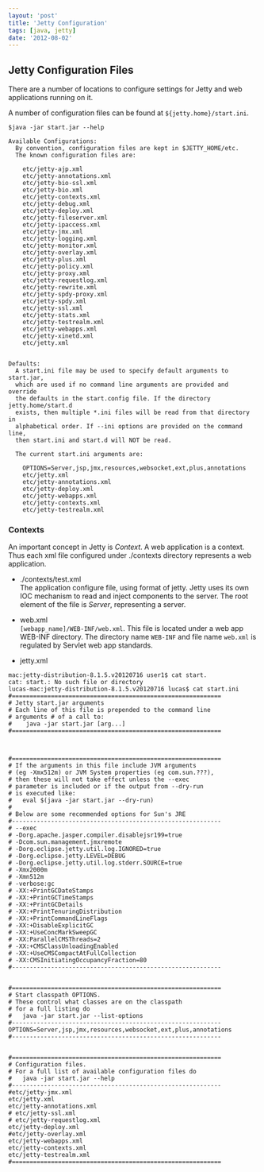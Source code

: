 ```yaml
---
layout: 'post'
title: 'Jetty Configuration'
tags: [java, jetty]
date: '2012-08-02'
---
```


## Jetty Configuration Files

There are a number of locations to configure settings for Jetty and web applications running on it.

A number of configuration files can be found at `${jetty.home}/start.ini`.

```
$java -jar start.jar --help

Available Configurations:
  By convention, configuration files are kept in $JETTY_HOME/etc.
  The known configuration files are:

    etc/jetty-ajp.xml
    etc/jetty-annotations.xml
    etc/jetty-bio-ssl.xml
    etc/jetty-bio.xml
    etc/jetty-contexts.xml
    etc/jetty-debug.xml
    etc/jetty-deploy.xml
    etc/jetty-fileserver.xml
    etc/jetty-ipaccess.xml
    etc/jetty-jmx.xml
    etc/jetty-logging.xml
    etc/jetty-monitor.xml
    etc/jetty-overlay.xml
    etc/jetty-plus.xml
    etc/jetty-policy.xml
    etc/jetty-proxy.xml
    etc/jetty-requestlog.xml
    etc/jetty-rewrite.xml
    etc/jetty-spdy-proxy.xml
    etc/jetty-spdy.xml
    etc/jetty-ssl.xml
    etc/jetty-stats.xml
    etc/jetty-testrealm.xml
    etc/jetty-webapps.xml
    etc/jetty-xinetd.xml
    etc/jetty.xml


Defaults:
  A start.ini file may be used to specify default arguments to start.jar,
  which are used if no command line arguments are provided and override
  the defaults in the start.config file. If the directory jetty.home/start.d
  exists, then multiple *.ini files will be read from that directory in
  alphabetical order. If --ini options are provided on the command line,
  then start.ini and start.d will NOT be read.

  The current start.ini arguments are:

    OPTIONS=Server,jsp,jmx,resources,websocket,ext,plus,annotations
    etc/jetty.xml
    etc/jetty-annotations.xml
    etc/jetty-deploy.xml
    etc/jetty-webapps.xml
    etc/jetty-contexts.xml
    etc/jetty-testrealm.xml

```

### Contexts

An important concept in Jetty is _Context_. A web application is a context. Thus each xml file configured under ./contexts directory represents a web application.

- ./contexts/test.xml  
  The application configure file, using format of jetty. Jetty uses its own IOC mechanism to read and inject components to the server. The root element of the file is _Server_, representing a server.

- web.xml  
   `[webapp_name]/WEB-INF/web.xml`. This file is located under a web app WEB-INF directory. The directory name `WEB-INF` and file name `web.xml` is regulated by Servlet web app standards.

- jetty.xml

```
mac:jetty-distribution-8.1.5.v20120716 user1$ cat start.
cat: start.: No such file or directory
lucas-mac:jetty-distribution-8.1.5.v20120716 lucas$ cat start.ini
#===========================================================
# Jetty start.jar arguments
# Each line of this file is prepended to the command line
# arguments # of a call to:
#    java -jar start.jar [arg...]
#===========================================================



#===========================================================
# If the arguments in this file include JVM arguments
# (eg -Xmx512m) or JVM System properties (eg com.sun.???),
# then these will not take effect unless the --exec
# parameter is included or if the output from --dry-run
# is executed like:
#   eval $(java -jar start.jar --dry-run)
#
# Below are some recommended options for Sun's JRE
#-----------------------------------------------------------
# --exec
# -Dorg.apache.jasper.compiler.disablejsr199=true
# -Dcom.sun.management.jmxremote
# -Dorg.eclipse.jetty.util.log.IGNORED=true
# -Dorg.eclipse.jetty.LEVEL=DEBUG
# -Dorg.eclipse.jetty.util.log.stderr.SOURCE=true
# -Xmx2000m
# -Xmn512m
# -verbose:gc
# -XX:+PrintGCDateStamps
# -XX:+PrintGCTimeStamps
# -XX:+PrintGCDetails
# -XX:+PrintTenuringDistribution
# -XX:+PrintCommandLineFlags
# -XX:+DisableExplicitGC
# -XX:+UseConcMarkSweepGC
# -XX:ParallelCMSThreads=2
# -XX:+CMSClassUnloadingEnabled
# -XX:+UseCMSCompactAtFullCollection
# -XX:CMSInitiatingOccupancyFraction=80
#-----------------------------------------------------------


#===========================================================
# Start classpath OPTIONS.
# These control what classes are on the classpath
# for a full listing do
#   java -jar start.jar --list-options
#-----------------------------------------------------------
OPTIONS=Server,jsp,jmx,resources,websocket,ext,plus,annotations
#-----------------------------------------------------------


#===========================================================
# Configuration files.
# For a full list of available configuration files do
#   java -jar start.jar --help
#-----------------------------------------------------------
#etc/jetty-jmx.xml
etc/jetty.xml
etc/jetty-annotations.xml
# etc/jetty-ssl.xml
# etc/jetty-requestlog.xml
etc/jetty-deploy.xml
#etc/jetty-overlay.xml
etc/jetty-webapps.xml
etc/jetty-contexts.xml
etc/jetty-testrealm.xml
#===========================================================
```
